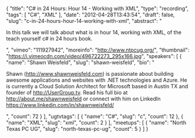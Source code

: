 {
  "title": "C# in 24 Hours: Hour 14 - Working with XML",
  "type": "recording",
  "tags": [
    "C#",
    "XML"
  ],
  "date": "2012-04-28T13:43:54",
  "draft": false,
  "slug": "c-in-24-hours-hour-14-working-with-xml",
  "abstract": "<p>In this talk we will talk about what is in hour 14, working with XML, of the teach yourself c# in 24 hours book.</p>",
  "vimeo": "111927942",
  "moreinfo": "http://www.ntpcug.org/",
  "thumbnail": "https://i.vimeocdn.com/video/496722273_295x166.jpg",
  "speakers": [
    {
      "name": "Shawn Weisfeld",
      "slug": "shawn-weisfeld",
      "bio": "<p>Shawn (http://www.shawnweisfeld.com) is passionate about building awesome applications and websites with .NET technologies and Azure. He is currently a Cloud Solution Architect for Microsoft based in Austin TX and founder of http://UserGroup.tv. Read his full bio at http://about.me/shawnweisfeld or connect with him on LinkedIn https://www.linkedin.com/in/shawnweisfeld/</p>",
      "count": 72
    }
  ],
  "ugtvtags": [
    {
      "name": "C#",
      "slug": "c",
      "count": 12
    },
    {
      "name": "XML",
      "slug": "xml",
      "count": 2
    }
  ],
  "meetups": [
    {
      "name": "North Texas PC UG",
      "slug": "north-texas-pc-ug",
      "count": 5
    }
  ]
}